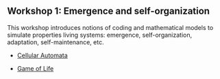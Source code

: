 
## Workshop 1: Emergence and self-organization

This workshop introduces notions of coding and mathematical models to simulate properties living systems: emergence, self-organization, adaptation, self-maintenance, etc.

* [Cellular Automata](http://nbviewer.jupyter.org/github/IsaacLab/LaboratorioIntangible/blob/master/T1/T1.1-Cellular-automata.ipynb)

* [Game of Life](http://nbviewer.jupyter.org/github/IsaacLab/LaboratorioIntangible/blob/master/T1/T1.2-Game-of-life.ipynb)
